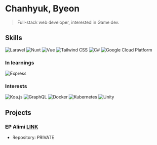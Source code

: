 # Chanhyuk, Byeon

> Full-stack web developer, interested in Game dev.

## Skills

<!--
![기술](https://img.shields.io/badge/분류-기술-색상?style=for-the-badge&logo=로고&logoColor=white)

LOGO: https://simpleicons.org/?q=google
-->

![Laravel](https://img.shields.io/badge/Backend-Laravel-FF2D20?style=for-the-badge&logo=Laravel&logoColor=white)
![Nuxt](https://img.shields.io/badge/Frontend-Nuxt-00C58E?style=for-the-badge&logo=Nuxt.js&logoColor=white)
![Vue](https://img.shields.io/badge/Frontend-Vue-4FC08D?style=for-the-badge&logo=Vue.js&logoColor=white)
![Tailwind CSS](https://img.shields.io/badge/Frontend-Tailwind%20CSS-38B2AC?style=for-the-badge&logo=Tailwind%20CSS&logoColor=white)
![C#](https://img.shields.io/badge/.NET-C%23-239120?style=for-the-badge&logo=C%20Sharp&logoColor=white)
![Google Cloud Platform](https://img.shields.io/badge/Cloud-GCP-4285F4?style=for-the-badge&logo=Google&logoColor=white)

### In learnings

![Express](https://img.shields.io/badge/Backend-Express-000000?style=for-the-badge&logo=Express&logoColor=white)

### Interests

![Koa.js](https://img.shields.io/badge/Backend-Koa.js-339933?style=for-the-badge&logo=Node.js&logoColor=white)
![GraphQL](https://img.shields.io/badge/API-GraphQL-E10098?style=for-the-badge&logo=GraphQL&logoColor=white)
![Docker](https://img.shields.io/badge/Container-Docker-2496ED?style=for-the-badge&logo=Docker&logoColor=white)
![Kubernetes](https://img.shields.io/badge/Container-Kubernetes-326CE5?style=for-the-badge&logo=Kubernetes&logoColor=white)
![Unity](https://img.shields.io/badge/Game%20Dev-Unity-000000?style=for-the-badge&logo=Unity&logoColor=white)

## Projects

### EP Alimi [LINK](https://www.epalimi.com/)
- Repository: PRIVATE
